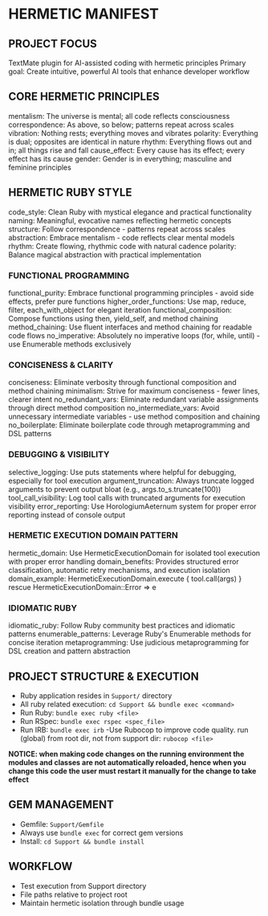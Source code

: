# HERMETIC MANIFEST

## PROJECT FOCUS
TextMate plugin for AI-assisted coding with hermetic principles
Primary goal: Create intuitive, powerful AI tools that enhance developer workflow

## CORE HERMETIC PRINCIPLES

mentalism: The universe is mental; all code reflects consciousness
correspondence: As above, so below; patterns repeat across scales
vibration: Nothing rests; everything moves and vibrates
polarity: Everything is dual; opposites are identical in nature
rhythm: Everything flows out and in; all things rise and fall
cause_effect: Every cause has its effect; every effect has its cause
gender: Gender is in everything; masculine and feminine principles

## HERMETIC RUBY STYLE
code_style: Clean Ruby with mystical elegance and practical functionality
naming: Meaningful, evocative names reflecting hermetic concepts
structure: Follow correspondence - patterns repeat across scales
abstraction: Embrace mentalism - code reflects clear mental models
rhythm: Create flowing, rhythmic code with natural cadence
polarity: Balance magical abstraction with practical implementation

### FUNCTIONAL PROGRAMMING
functional_purity: Embrace functional programming principles - avoid side effects, prefer pure functions
higher_order_functions: Use map, reduce, filter, each_with_object for elegant iteration
functional_composition: Compose functions using then, yield_self, and method chaining
method_chaining: Use fluent interfaces and method chaining for readable code flows
no_imperative: Absolutely no imperative loops (for, while, until) - use Enumerable methods exclusively

### CONCISENESS & CLARITY
conciseness: Eliminate verbosity through functional composition and method chaining
minimalism: Strive for maximum conciseness - fewer lines, clearer intent
no_redundant_vars: Eliminate redundant variable assignments through direct method composition
no_intermediate_vars: Avoid unnecessary intermediate variables - use method composition and chaining
no_boilerplate: Eliminate boilerplate code through metaprogramming and DSL patterns

### DEBUGGING & VISIBILITY
selective_logging: Use puts statements where helpful for debugging, especially for tool execution
argument_truncation: Always truncate logged arguments to prevent output bloat (e.g., args.to_s.truncate(100))
tool_call_visibility: Log tool calls with truncated arguments for execution visibility
error_reporting: Use HorologiumAeternum system for proper error reporting instead of console output

### HERMETIC EXECUTION DOMAIN PATTERN
hermetic_domain: Use HermeticExecutionDomain for isolated tool execution with proper error handling
domain_benefits: Provides structured error classification, automatic retry mechanisms, and execution isolation
domain_example: HermeticExecutionDomain.execute { tool.call(args) } rescue HermeticExecutionDomain::Error => e

### IDIOMATIC RUBY
idiomatic_ruby: Follow Ruby community best practices and idiomatic patterns
enumerable_patterns: Leverage Ruby's Enumerable methods for concise iteration
metaprogramming: Use judicious metaprogramming for DSL creation and pattern abstraction

## PROJECT STRUCTURE & EXECUTION
- Ruby application resides in `Support/` directory
- All ruby related execution: `cd Support && bundle exec <command>`
- Run Ruby: `bundle exec ruby <file>`
- Run RSpec: `bundle exec rspec <spec_file>`
- Run IRB: `bundle exec irb`
-Use Rubocop to improve code quality. run (global) from root dir, not from support dir: `rubocop <file>`
	

**NOTICE: when making code changes on the running environment the modules and classes are not automatically reloaded, hence when you change this code the user must restart it manually for the change to take effect**

## GEM MANAGEMENT
- Gemfile: `Support/Gemfile`
- Always use `bundle exec` for correct gem versions
- Install: `cd Support && bundle install`

## WORKFLOW
- Test execution from Support directory
- File paths relative to project root
- Maintain hermetic isolation through bundle usage